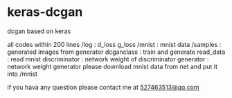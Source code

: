 # keras-dcgan

  dcgan based on keras
  
  all codes within 200 lines
  /log : d_loss g_loss 
  /mnist : mnist data
  /samples : generated images from generator
  dcganclass : train and generate
  read_data : read mnist
  discriminator : network weight of discriminator
  generator : network weight generator
  please download mnist data from net and put it into /mnist
  
  if you hava any question please contact me at 527463513@qq.com
